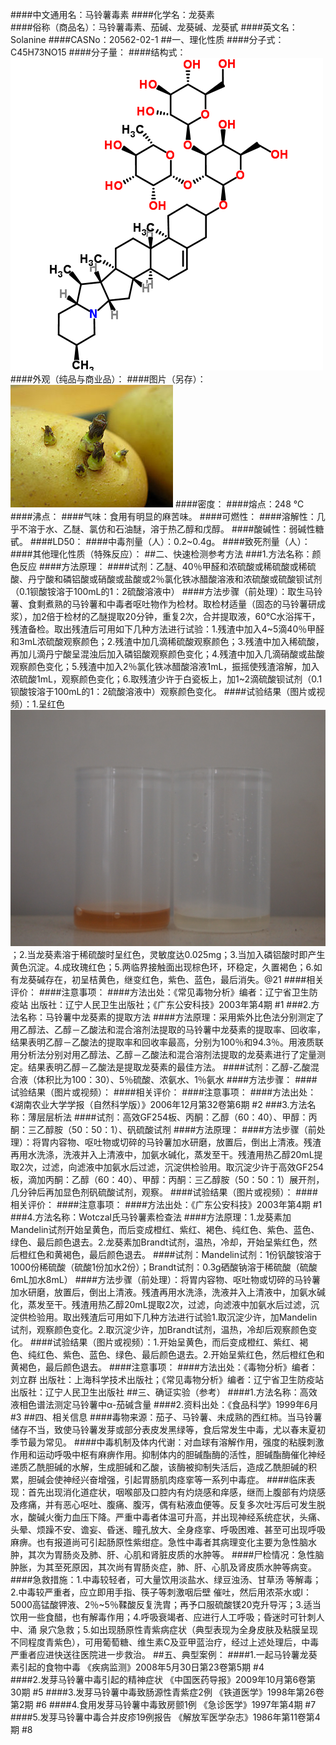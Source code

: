 ####中文通用名：马铃薯毒素
####化学名：龙葵素   
####俗称（商品名）：马铃薯毒素、茄碱、龙葵碱、龙葵甙
####英文名：Solanine 
####CASNo：20562-02-1
##一、理化性质
####分子式：C45H73NO15 
####分子量：
####结构式：![结构式](./assets/duwu/马铃薯毒素/@0结构式.png)
####外观（纯品与商业品）：
####图片（另存）：![外观](./assets/duwu/马铃薯毒素/@1外观.jpg)
####密度：
####熔点：248 ℃  
####沸点：
####气味：食用有明显的麻苦味。
####可燃性：
####溶解性：几乎不溶于水、乙醚、氯仿和石油醚，溶于热乙醇和戊醇。
####酸碱性：弱碱性糖甙。
####LD50：
####中毒剂量（人）：0.2~0.4g。
####致死剂量（人）：
####其他理化性质（特殊反应）：
##二、快速检测参考方法
###1.方法名称：颜色反应
####方法原理：
####试剂：乙醚、40％甲醛和浓硫酸或稀硫酸或稀硫酸、丹宁酸和磷铝酸或硝酸或盐酸或2％氯化铁冰醋酸溶液和浓硫酸或硫酸钡试剂（0.1钡酸铵溶于100mL的1：2硫酸溶液中）
####方法步骤（前处理）：取生马铃薯、食剩煮熟的马铃薯和中毒者呕吐物作为检材。取检材适量（固态的马铃薯研成浆），加2倍于检材的乙醚提取20分钟，重复2次，合并提取液，60℃水浴挥干，残渣备检。取出残渣后可用如下几种方法进行试验：1.残渣中加入4~5滴40％甲醛和3mL浓硫酸观察颜色；2.残渣中加几滴稀硫酸观察颜色；3.残渣中加入稀硫酸，再加儿滴丹宁酸呈混浊后加入磷铝酸观察颜色变化；4.残渣中加入几滴硝酸或盐酸观察颜色变化；5.残渣中加入2％氯化铁冰醋酸溶液1mL，振摇使残渣溶解，加入浓硫酸1mL，观察颜色变化；6.取残渣少许于白瓷板上，加1~2滴硫酸钡试剂（0.1钡酸铵溶于100mL的1：2硫酸溶液中）观察颜色变化。
####试验结果（图片或视频）：1.呈红色![结果图片](./assets/duwu/马铃薯毒素/@2结果图片.jpg)；2.当龙葵素溶于稀硫酸时呈红色，灵敏度达0.025mg；3.当加入磷铝酸时即产生黄色沉淀。4.成玫瑰红色；5.两临界接触面出现棕色环，环稳定，久置褐色；6.如有龙葵碱存在，初呈桔黄色，继变红色，紫色、蓝色，最后消失。@21
####相关评价：
####注意事项：
####方法出处：《常见毒物分析》编者：辽宁省卫生防疫站 出版社：辽宁人民卫生出版社；《广东公安科技》2003年第4期 #1
###2.方法名称：马铃薯中龙葵素的提取方法
####方法原理：采用紫外比色法分别测定了用乙醇法、乙醇－乙酸法和混合溶剂法提取的马铃薯中龙葵素的提取率、回收率，结果表明乙醇－乙酸法的提取率和回收率最高，分别为100％和94.3％。用液质联用分析法分别对用乙醇法、乙醇－乙酸法和混合溶剂法提取的龙葵素进行了定量测定。结果表明乙醇－乙酸法是提取龙葵素的最佳方法。
####试剂：乙醇-乙酸混合液（体积比为100：30）、5％硫酸、浓氨水、1％氨水
####方法步骤：
####试验结果（图片或视频）：
####相关评价：
####注意事项：
####方法出处：《湖南农业大学学报（自然科学版）》2006年12月第32卷第6期 #2
###3.方法名称：薄层层析法
####试剂：高效GF254板、丙酮：乙醇（60：40）、甲醇：丙酮：三乙醇胺（50：50：1）、矾硫酸试剂
####方法原理：
####方法步骤（前处理）：将胃内容物、呕吐物或切碎的马铃薯加水研磨，放置后，倒出上清液。残渣再用水洗涤，洗液并入上清液中，加氨水碱化，蒸发至干。残渣用热乙醇20mL提取2次，过滤，向滤液中加氨水后过滤，沉淀供检验用。取沉淀少许于高效GF254板，滴加丙酮：乙醇（60：40）、甲醇：丙酮：三乙醇胺（50：50：1）展开剂，几分钟后再加显色剂矾硫酸试剂，观察。
####试验结果（图片或视频）：
####相关评价：
####注意事项：
####方法出处：《广东公安科技》2003年第4期 #1
###4.方法名称：Wotczal氏马铃薯素检查法
####方法原理：1.龙葵素加Mandelin试剂开始呈黄色，而后变成橙红、紫红、褐色、纯红色、紫色、蓝色、绿色、最后颜色退去。2.龙葵素加Brandt试剂，温热，冷却，开始呈紫红色，然后橙红色和黄褐色，最后颜色退去。
####试剂：Mandelin试剂：1份钒酸铵溶于1000份稀硫酸（硫酸1份加水2份）；Brandt试剂：0.3g硒酸钠溶于稀硫酸（硫酸6mL加水8mL）
####方法步骤（前处理）：将胃内容物、呕吐物或切碎的马铃薯加水研磨，放置后，倒出上清液。残渣再用水洗涤，洗液并入上清液中，加氨水碱化，蒸发至干。残渣用热乙醇20mL提取2次，过滤，向滤液中加氨水后过滤，沉淀供检验用。取出残渣后可用如下几种方法进行试验1.取沉淀少许，加Mandelin试剂，观察颜色变化。2.取沉淀少许，加Brandt试剂，温热，冷却后观察颜色变化。
####试验结果（图片或视频）：1.开始呈黄色，而后变成橙红、紫红、褐色、纯红色、紫色、蓝色、绿色、最后颜色退去。2.开始呈紫红色，然后橙红色和黄褐色，最后颜色退去。
####注意事项：
####方法出处：《毒物分析》编者：刘立群 出版社：上海科学技术出版社；《常见毒物分析》编者：辽宁省卫生防疫站 出版社：辽宁人民卫生出版社 
##三、确证实验（参考）
####1.方法名称：高效液相色谱法测定马铃薯中α-茄碱含量
####2.资料出处：《食品科学》1999年6月 #3
##四、相关信息
####毒物来源：茄子、马铃薯、未成熟的西红柿。当马铃薯储存不当，致使马铃薯发芽或部分表皮发黑绿等，食后常发生中毒，尤以春末夏初季节最为常见。
####中毒机制及体内代谢：对血球有溶解作用，强度的粘膜刺激作用和运动呼吸中枢有麻痹作用。抑制体内的胆碱酯酶的活性，胆碱酯酶催化神经递质乙酰胆碱的水解，生成胆碱和乙酸，该酶被抑制失活后，造成乙酰胆碱的积累，胆碱会使神经兴奋增强，引起胃肠肌肉痉挛等一系列中毒症。
####临床表现：首先出现消化道症状，咽喉部及口腔内有灼烧感和痒感，继而上腹部有灼烧感及疼痛，并有恶心呕吐、腹痛、腹泻，偶有粘液血便等。反复多次吐泻后可发生脱水，酸碱火衡力血压下降。严重中毒者体温可升高，并出现神经系统症状，头痛、头晕、烦躁不安、谵妄、昏迷、瞳孔放大、全身痉挛、呼吸困难、甚至可出现呼吸麻痹。也有报道尚可引起肠原性紫绀症。急性中毒者其病理变化主要为急性脑水肿，其次为胃肠炎及肺、肝、心肌和肾脏皮质的水肿等。
####尸检情况：急性脑肿胀，为其至死原因，其次尚有胃肠炎症，肺、肝、心肌及肾皮质水肿等病变。
####急救措施：1.中毒较轻者，可大量饮用淡盐水、绿豆浊汤、甘草汤 等解毒；2.中毒较严重者，应立即用手指、筷子等刺激咽后壁 催吐，然后用浓茶水或l：5000高锰酸钾液、2％~5％鞣酸反复洗胄；再予口服硫酸镁20克升导泻；3.适当饮用一些食醋，也有解毒作用；4.呼吸衰竭者、应进行人工呼吸；昏迷时可针刺人中、涌 泉穴急救；5.如出现肠原性青紫病症状（典型表现为全身皮肤及粘膜呈现不同程度青紫色），可用葡萄糖、维生素C及亚甲蓝治疗，经过上述处理后，中毒严重者应进快送往医院进一步救治。
##五、典型案例：
####1.一起马铃薯龙葵素引起的食物中毒 《疾病监测》2008年5月30日第23卷第5期 #4  
####2.发芽马铃薯中毒引起的精神症状 《中国医药导报》2009年10月第6卷第30期 #5
####3.发芽马铃薯中毒致肠源性青紫症2例 《铁道医学》1998年第26卷第2期 #6
####4.食用发芽马铃薯中毒致房颤1例 《急诊医学》1997年第4期  #7
####5.发芽马铃薯中毒合并皮疹19例报告 《解放军医学杂志》1986年第11卷第4期 #8

